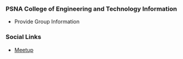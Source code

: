 ### PSNA College of Engineering and Technology Information
* Provide Group Information

### Social Links
* [Meetup](#)


